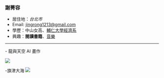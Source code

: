 ### 謝菁容

- 居住地：*台北市*
- Email: jingrong1213@gmail.com 
- 學歷：中山女高、[輔仁大學經濟系](https://www.economics.fju.edu.tw/)
- 興趣：**閱讀書籍**、[音樂](https://www.youtube.com/)
<hr>
- 龍與天空 AI 畫作

![](https://i.imgur.com/2teYr5h.jpg)

-旗津大海
![](1000010962.jpg)
